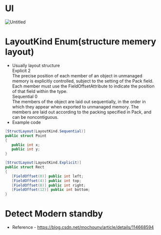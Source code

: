 # UI 
![Untitled](https://github.com/testtestProblem/Get-usb-config-data/assets/107662393/32d95733-eadb-4474-b6a6-ea16f138ab32)

# LayoutKind Enum(structure memery layout)
* Usually layout structure  
Explicit	2	  
The precise position of each member of an object in unmanaged memory is explicitly controlled, subject to the setting of the Pack field. Each member must use the FieldOffsetAttribute to indicate the position of that field within the type.   
Sequential	0	  
The members of the object are laid out sequentially, in the order in which they appear when exported to unmanaged memory. The members are laid out according to the packing specified in Pack, and can be noncontiguous.  
* Example code  
```C#
[StructLayout(LayoutKind.Sequential)]
public struct Point
{
   public int x;
   public int y;
}

[StructLayout(LayoutKind.Explicit)]
public struct Rect
{
   [FieldOffset(0)] public int left;
   [FieldOffset(4)] public int top;
   [FieldOffset(8)] public int right;
   [FieldOffset(12)] public int bottom;
}
```


# Detect Modern standby
* Reference - https://blog.csdn.net/mochounv/article/details/114668594
